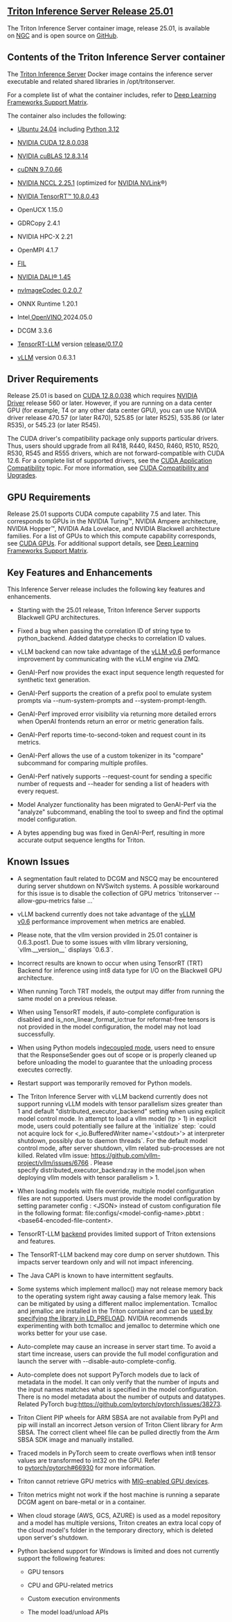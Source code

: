<!--
# Copyright (c) 2024, NVIDIA CORPORATION. All rights reserved.
#
# Redistribution and use in source and binary forms, with or without
# modification, are permitted provided that the following conditions
# are met:
#  * Redistributions of source code must retain the above copyright
#    notice, this list of conditions and the following disclaimer.
#  * Redistributions in binary form must reproduce the above copyright
#    notice, this list of conditions and the following disclaimer in the
#    documentation and/or other materials provided with the distribution.
#  * Neither the name of NVIDIA CORPORATION nor the names of its
#    contributors may be used to endorse or promote products derived
#    from this software without specific prior written permission.
#
# THIS SOFTWARE IS PROVIDED BY THE COPYRIGHT HOLDERS ``AS IS'' AND ANY
# EXPRESS OR IMPLIED WARRANTIES, INCLUDING, BUT NOT LIMITED TO, THE
# IMPLIED WARRANTIES OF MERCHANTABILITY AND FITNESS FOR A PARTICULAR
# PURPOSE ARE DISCLAIMED.  IN NO EVENT SHALL THE COPYRIGHT OWNER OR
# CONTRIBUTORS BE LIABLE FOR ANY DIRECT, INDIRECT, INCIDENTAL, SPECIAL,
# EXEMPLARY, OR CONSEQUENTIAL DAMAGES (INCLUDING, BUT NOT LIMITED TO,
# PROCUREMENT OF SUBSTITUTE GOODS OR SERVICES; LOSS OF USE, DATA, OR
# PROFITS; OR BUSINESS INTERRUPTION) HOWEVER CAUSED AND ON ANY THEORY
# OF LIABILITY, WHETHER IN CONTRACT, STRICT LIABILITY, OR TORT
# (INCLUDING NEGLIGENCE OR OTHERWISE) ARISING IN ANY WAY OUT OF THE USE
# OF THIS SOFTWARE, EVEN IF ADVISED OF THE POSSIBILITY OF SUCH DAMAGE.
-->
## [Triton Inference Server Release 25.01](https://docs.nvidia.com/deeplearning/triton-inference-server/release-notes/rel-25-01.html#rel-25-01)

The Triton Inference Server container image, release 25.01, is available
on [NGC](https://ngc.nvidia.com/catalog/containers/nvidia:tritonserver) and
is open source
on [GitHub](https://github.com/triton-inference-server/server).

## Contents of the Triton Inference Server container

The [Triton Inference
Server](https://github.com/triton-inference-server/server) Docker image
contains the inference server executable and related shared libraries
in /opt/tritonserver.

For a complete list of what the container includes, refer to [Deep
Learning Frameworks Support
Matrix](https://docs.nvidia.com/deeplearning/frameworks/support-matrix/index.html).

The container also includes the following:

-   [Ubuntu 24.04](https://releases.ubuntu.com/24.04/) including [Python
    3.12](https://www.python.org/downloads/release/python-3120/)

-   [NVIDIA CUDA
    12.8.0.038](https://docs.nvidia.com/cuda/cuda-toolkit-release-notes/index.html)

-   [NVIDIA cuBLAS
    12.8.3.14](https://docs.nvidia.com/cuda/cublas/index.html)

-   [cuDNN
    9.7.0.66](https://docs.nvidia.com/deeplearning/cudnn/release-notes/)

-   [NVIDIA NCCL
    2.25.1](https://docs.nvidia.com/deeplearning/nccl/release-notes/) (optimized
    for [NVIDIA NVLink](http://www.nvidia.com/object/nvlink.html)®)

-   [NVIDIA TensorRT™
    10.8.0.43](https://docs.nvidia.com/deeplearning/tensorrt/release-notes/index.html)

-   OpenUCX 1.15.0

-   GDRCopy 2.4.1

-   NVIDIA HPC-X 2.21

-   OpenMPI 4.1.7

-   [FIL](https://github.com/triton-inference-server/fil_backend)

-   [NVIDIA DALI®
    1.45](https://docs.nvidia.com/deeplearning/dali/release-notes/index.html)

-   [nvImageCodec
    0.2.0.7](https://docs.nvidia.com/cuda/nvimagecodec/release_notes_v0.2.0.html)

-   ONNX Runtime 1.20.1

-   Intel[ OpenVINO ](https://github.com/openvinotoolkit/openvino/tree/2022.1.0)2024.05.0

-   DCGM 3.3.6

-   [TensorRT-LLM](https://github.com/NVIDIA/TensorRT-LLM/) version [release/0.17.0](https://github.com/NVIDIA/TensorRT-LLM/tree/v0.17.0)

-   [vLLM](https://github.com/vllm-project/vllm) version 0.6.3.1

## Driver Requirements

Release 25.01 is based on [CUDA
12.8.0.038](https://docs.nvidia.com/cuda/cuda-toolkit-release-notes/index.html) which
requires [NVIDIA
Driver](http://www.nvidia.com/Download/index.aspx?lang=en-us) release
560 or later. However, if you are running on a data center GPU (for
example, T4 or any other data center GPU), you can use NVIDIA driver
release 470.57 (or later R470), 525.85 (or later R525), 535.86 (or later
R535), or 545.23 (or later R545).

The CUDA driver\'s compatibility package only supports particular
drivers. Thus, users should upgrade from all R418, R440, R450, R460,
R510, R520, R530, R545 and R555 drivers, which are not
forward-compatible with CUDA 12.6. For a complete list of supported
drivers, see the [CUDA Application
Compatibility](https://docs.nvidia.com/deploy/cuda-compatibility/index.html#use-the-right-compat-package) topic.
For more information, see [CUDA Compatibility and
Upgrades](https://docs.nvidia.com/cuda/cuda-c-best-practices-guide/index.html#cuda-compatibility-and-upgrades).

## GPU Requirements

Release 25.01 supports CUDA compute capability 7.5 and later. This
corresponds to GPUs in the NVIDIA Turing™, NVIDIA Ampere architecture,
NVIDIA Hopper™, NVIDIA Ada Lovelace, and NVIDIA Blackwell architecture
families. For a list of GPUs to which this compute capability
corresponds, see [CUDA GPUs](https://developer.nvidia.com/cuda-gpus).
For additional support details, see [Deep Learning Frameworks Support
Matrix](https://docs.nvidia.com/deeplearning/frameworks/support-matrix/index.html).

## Key Features and Enhancements

This Inference Server release includes the following key features and
enhancements.

-   Starting with the 25.01 release, Triton Inference Server supports
    Blackwell GPU architectures.

-   Fixed a bug when passing the correlation ID of string type to
    python_backend. Added datatype checks to correlation ID values.

-   vLLM backend can now take advantage of the [vLLM
    v0.6](https://blog.vllm.ai/2024/09/05/perf-update.html) performance
    improvement by communicating with the vLLM engine via ZMQ.

-   GenAI-Perf now provides the exact input sequence length requested
    for synthetic text generation.

-   GenAI-Perf supports the creation of a prefix pool to emulate system
    prompts via \--num-system-prompts and \--system-prompt-length.

-   GenAI-Perf improved error visibility via returning more detailed
    errors when OpenAI frontends return an error or metric generation
    fails.

-   GenAI-Perf reports time-to-second-token and request count in its
    metrics.

-   GenAI-Perf allows the use of a custom tokenizer in its "compare"
    subcommand for comparing multiple profiles.

-   GenAI-Perf natively supports \--request-count for sending a specific
    number of requests and \--header for sending a list of headers with
    every request.

-   Model Analyzer functionality has been migrated to GenAI-Perf via the
    "analyze" subcommand, enabling the tool to sweep and find the
    optimal model configuration.

-   A bytes appending bug was fixed in GenAI-Perf, resulting in more
    accurate output sequence lengths for Triton.


## Known Issues

-   A segmentation fault related to DCGM and NSCQ may be encountered
    during server shutdown on NVSwitch systems. A possible workaround
    for this issue is to disable the collection of GPU metrics
    \`tritonserver \--allow-gpu-metrics false \...\`

-   vLLM backend currently does not take advantage of the [vLLM
    v0.6](https://blog.vllm.ai/2024/09/05/perf-update.html) performance
    improvement when metrics are enabled.

-   Please note, that the vllm version provided in 25.01 container is
    0.6.3.post1. Due to some issues with vllm library versioning,
    \`vllm.\_\_version\_\_\` displays \`0.6.3\`.

-   Incorrect results are known to occur when using TensorRT (TRT)
    Backend for inference using int8 data type for I/O on the Blackwell
    GPU architecture.

-   When running Torch TRT models, the output may differ from running
    the same model on a previous release.

-   When using TensorRT models, if auto-complete configuration is
    disabled and is_non_linear_format_io:true for reformat-free tensors
    is not provided in the model configuration, the model may not load
    successfully.

-   When using Python models in[decoupled
    mode](https://github.com/triton-inference-server/python_backend/tree/main?tab=readme-ov-file#decoupled-mode),
    users need to ensure that the ResponseSender goes out of scope or is
    properly cleaned up before unloading the model to guarantee that the
    unloading process executes correctly.

-   Restart support was temporarily removed for Python models.

-   The Triton Inference Server with vLLM backend currently does not
    support running vLLM models with tensor parallelism sizes greater
    than 1 and default \"distributed_executor_backend\" setting when
    using explicit model control mode. In attempt to load a vllm model
    (tp \> 1) in explicit mode, users could potentially see failure at
    the \`initialize\` step: \`could not acquire lock for
    \<\_io.BufferedWriter name=\'\<stdout\>\'\> at interpreter shutdown,
    possibly due to daemon threads\`. For the default model control
    mode, after server shutdown, vllm related sub-processes are not
    killed. Related vllm
    issue: <https://github.com/vllm-project/vllm/issues/6766> . Please
    specify distributed_executor_backend:ray in the model.json when
    deploying vllm models with tensor parallelism \> 1.

-   When loading models with file override, multiple model configuration
    files are not supported. Users must provide the model configuration
    by setting parameter config : \<JSON\> instead of custom
    configuration file in the following
    format: file:configs/\<model-config-name\>.pbtxt :
    \<base64-encoded-file-content\>.

-   TensorRT-LLM [backend](https://github.com/triton-inference-server/tensorrtllm_backend) provides
    limited support of Triton extensions and features.

-   The TensorRT-LLM backend may core dump on server shutdown. This
    impacts server teardown only and will not impact inferencing.

-   The Java CAPI is known to have intermittent segfaults.

-   Some systems which implement malloc() may not release memory back to
    the operating system right away causing a false memory leak. This
    can be mitigated by using a different malloc implementation.
    Tcmalloc and jemalloc are installed in the Triton container and can
    be [used by specifying the library in
    LD_PRELOAD](https://github.com/triton-inference-server/server/blob/r22.12/docs/user_guide/model_management.md).
    NVIDIA recommends experimenting with both tcmalloc and jemalloc to
    determine which one works better for your use case.

-   Auto-complete may cause an increase in server start time. To avoid a
    start time increase, users can provide the full model configuration
    and launch the server with \--disable-auto-complete-config.

-   Auto-complete does not support PyTorch models due to lack of
    metadata in the model. It can only verify that the number of inputs
    and the input names matches what is specified in the model
    configuration. There is no model metadata about the number of
    outputs and datatypes. Related PyTorch
    bug:<https://github.com/pytorch/pytorch/issues/38273>.

-   Triton Client PIP wheels for ARM SBSA are not available from PyPI
    and pip will install an incorrect Jetson version of Triton Client
    library for Arm SBSA. The correct client wheel file can be pulled
    directly from the Arm SBSA SDK image and manually installed.

-   Traced models in PyTorch seem to create overflows when int8 tensor
    values are transformed to int32 on the GPU. Refer
    to [pytorch/pytorch#66930](https://github.com/pytorch/pytorch/issues/66930) for
    more information.

-   Triton cannot retrieve GPU metrics with [MIG-enabled GPU
    devices](https://docs.nvidia.com/datacenter/tesla/mig-user-guide/index.html#supported-gpus).

-   Triton metrics might not work if the host machine is running a
    separate DCGM agent on bare-metal or in a container.

-   When cloud storage (AWS, GCS, AZURE) is used as a model repository
    and a model has multiple versions, Triton creates an extra local
    copy of the cloud model's folder in the temporary directory, which
    is deleted upon server's shutdown.

-   Python backend support for Windows is limited and does not currently
    support the following features:

    -   GPU tensors

    -   CPU and GPU-related metrics

    -   Custom execution environments

    -   The model load/unload APIs
